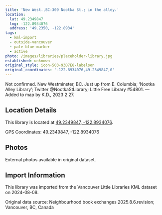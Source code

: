```yaml
---
title: 'New West.,BC:309 Nootka St.; in the alley.'
location:
  lat: 49.2349847
  lng: -122.8934076
  address: '49.2350, -122.8934'
tags:
  - kml-import
  - outside-vancouver
  - pale-blue-marker
  - active
photo: /images/libraries/placeholder-library.jpg
established: unknown
original_style: icon-503-93D7E8-labelson
original_coordinates: '-122.8934076,49.2349847,0'
---
```

Not confirmed. New Westminster, BC.
Just up from E. Columbia; ‘Nootka Alley Library’; Twitter @NootkaStLibrary; 
Little Free Library #54801.
—Added to map by K.D., 2023 2 27.  

## Location Details

This library is located at [49.2349847, -122.8934076](https://www.google.com/maps?q=49.2349847,-122.8934076).

GPS Coordinates: 49.2349847, -122.8934076

## Photos

External photos available in original dataset.

## Import Information

This library was imported from the Vancouver Little Libraries KML dataset on 2024-08-08.

Original data source: Neighbourhood book exchanges 2025.8.6.revision; Vancouver, BC, Canada
